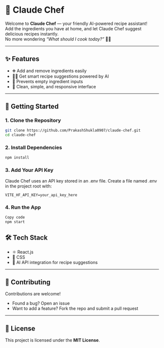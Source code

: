 # 🍳 Claude Chef

Welcome to **Claude Chef** — your friendly AI-powered recipe assistant!  
Add the ingredients you have at home, and let Claude Chef suggest delicious recipes instantly.  
No more wondering *“What should I cook today?”* 🥘✨

---

## ✨ Features
- ➕ Add and remove ingredients easily  
- 🧑‍🍳 Get smart recipe suggestions powered by AI  
- 🚫 Prevents empty ingredient inputs  
- 🎨 Clean, simple, and responsive interface  

---

## 🚀 Getting Started

### 1. Clone the Repository 
```bash
git clone https://github.com/PrakashShukla0907/claude-chef.git
cd claude-chef
```

### 2. Install Dependencies
```bash
npm install
```

### 3. Add Your API Key
Claude Chef uses an API key stored in an .env file. Create a file named .env in the project root with:
```env
VITE_HF_API_KEY=your_api_key_here
```

### 4. Run the App
```bash
Copy code
npm start
```

## 🛠️ Tech Stack
- ⚛️ React.js  
- 🎨 CSS  
- 🧠 AI API integration for recipe suggestions  

---

## 🤝 Contributing
Contributions are welcome!  
- Found a bug? Open an issue  
- Want to add a feature? Fork the repo and submit a pull request  

---

## 📜 License
This project is licensed under the **MIT License**.
